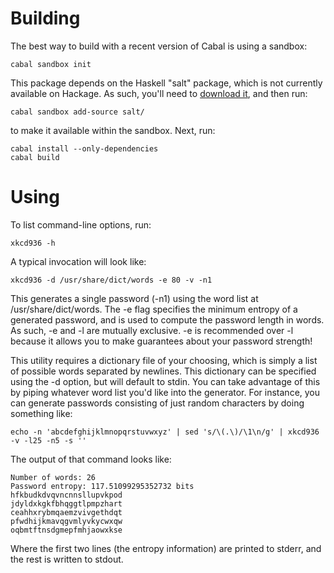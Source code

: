 Building
========

The best way to build with a recent version of Cabal is using a sandbox:

    cabal sandbox init

This package depends on the Haskell "salt" package, which is not currently
available on Hackage. As such, you'll need to [download
it](https://github.com/thoughtpolice/salt), and then run:

    cabal sandbox add-source salt/

to make it available within the sandbox. Next, run:

    cabal install --only-dependencies
    cabal build

Using
=====

To list command-line options, run:

    xkcd936 -h

A typical invocation will look like:

    xkcd936 -d /usr/share/dict/words -e 80 -v -n1

This generates a single password (-n1) using the word list at
/usr/share/dict/words. The -e flag specifies the minimum entropy of
a generated password, and is used to compute the password length in
words. As such, -e and -l are mutually exclusive. -e is recommended
over -l because it allows you to make guarantees about your password
strength!

This utility requires a dictionary file of your choosing, which is simply
a list of possible words separated by newlines. This dictionary can be
specified using the -d option, but will default to stdin. You can take
advantage of this by piping whatever word list you'd like into the generator.
For instance, you can generate passwords consisting of just random characters
by doing something like:

    echo -n 'abcdefghijklmnopqrstuvwxyz' | sed 's/\(.\)/\1\n/g' | xkcd936 -v -l25 -n5 -s ''

The output of that command looks like:

    Number of words: 26
    Password entropy: 117.51099295352732 bits
    hfkbudkdvqvncnnsllupvkpod
    jdyldxkgkfbhqggtlpmpzhart
    ceahhxrybmqaemzvivgethdqt
    pfwdhijkmavqgvmlyvkycwxqw
    oqbmtftnsdgmepfmhjaowxkse

Where the first two lines (the entropy information) are printed to stderr,
and the rest is written to stdout.
